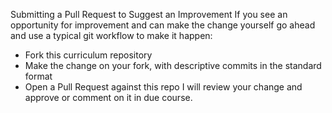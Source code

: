 Submitting a Pull Request to Suggest an Improvement
If you see an opportunity for improvement and can make the change yourself go ahead and use a typical git workflow to make it happen:

 - Fork this curriculum repository
 - Make the change on your fork, with descriptive commits in the standard format
 - Open a Pull Request against this repo
I will review your change and approve or comment on it in due course.
